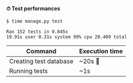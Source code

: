 #### ⏱ Test performances

```text
$ time manage.py test

Ran 152 tests in 0.845s
19.91s user 0.31s system 99% cpu 20.409 total
```

<small>

| Command | Execution time |
|-|-|
| Creating test database | ~20s 🤨 |
| Running tests | ~1s |

</small>


<aside class="notes">
</aside>
